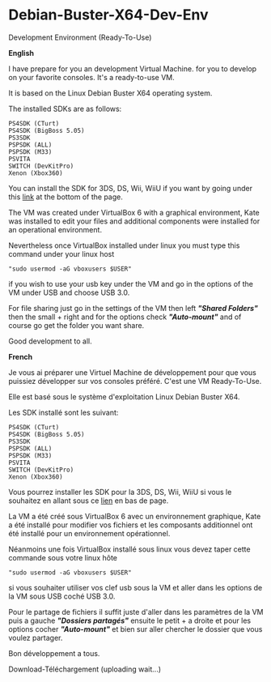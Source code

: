 # Debian-Buster-X64-Dev-Env
Development Environment (Ready-To-Use)

**English**

I have prepare for you an development Virtual Machine. for you to develop on your favorite consoles. It's a ready-to-use VM.

It is based on the Linux Debian Buster X64 operating system.

The installed SDKs are as follows:
```
PS4SDK (CTurt)
PS4SDK (BigBoss 5.05)
PS3SDK
PSPSDK (ALL)
PSPSDK (M33)
PSVITA
SWITCH (DevKitPro)
Xenon (Xbox360)
```
You can install the SDK for 3DS, DS, Wii, WiiU if you want by going under this [link](https://devkitpro.org/wiki/devkitPro_pacman) at the bottom of the page.

The VM was created under VirtualBox 6 with a graphical environment, Kate was installed to edit your files 
and additional components were installed for an operational environment.

Nevertheless once VirtualBox installed under linux you must type this command under your linux host
```
"sudo usermod -aG vboxusers $USER"
```
if you wish to use your usb key under the VM and go in the options of the VM under USB and choose USB 3.0.

For file sharing just go in the settings of the VM then left ***"Shared Folders"*** then the small + right 
and for the options check ***"Auto-mount"*** and of course go get the folder you want share.

Good development to all.

**French**

Je vous ai préparer une Virtuel Machine de développement pour que vous puissiez développer sur vos consoles préféré. C'est une VM Ready-To-Use.

Elle est basé sous le système d'exploitation Linux Debian Buster X64.

Les SDK installé sont les suivant:
```
PS4SDK (CTurt)
PS4SDK (BigBoss 5.05)
PS3SDK
PSPSDK (ALL)
PSPSDK (M33)
PSVITA
SWITCH (DevKitPro)
Xenon (Xbox360)
```
Vous pourrez installer les SDK pour la 3DS, DS, Wii, WiiU si vous le souhaitez en allant sous ce [lien](https://devkitpro.org/wiki/devkitPro_pacman) en bas de page.

La VM a été créé sous VirtualBox 6 avec un environnement graphique, Kate a été installé pour modifier vos fichiers et les composants additionnel ont été installé pour un environnement opérationnel.

Néanmoins une fois VirtualBox installé sous linux vous devez taper cette commande sous votre linux hôte
```
"sudo usermod -aG vboxusers $USER"
```
si vous souhaiter utiliser vos clef usb sous la VM et aller dans les options de la VM sous USB coché USB 3.0.

Pour le partage de fichiers il suffit juste d'aller dans les paramètres de la VM puis a gauche ***"Dossiers partagés"*** ensuite le petit + a droite et pour les options cocher ***"Auto-mount"*** et bien sur aller chercher le dossier que vous voulez partager.

Bon développement a tous.

Download-Téléchargement (uploading wait...)
